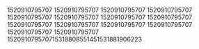 1520910795707
1520910795707
1520910795707
1520910795707
1520910795707
1520910795707
1520910795707
1520910795707
1520910795707
1520910795707
1520910795707
1520910795707
1520910795707
1520910795707
152091079570715318808551451531881906223